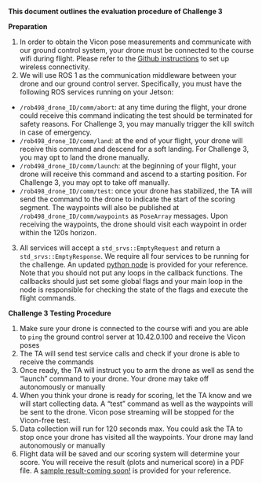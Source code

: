 **This document outlines the evaluation procedure of Challenge 3**

**Preparation**

1. In order to obtain the Vicon pose measurements and communicate with our ground control system, your drone must be connected to the course wifi during flight. Please refer to the [Github instructions](https://github.com/utiasSTARS/ROB498-flight/blob/main/instructions/hardware/jetson_nano.md) to set up wireless connectivity.
2. We will use ROS 1 as the communication middleware between your drone and our ground control server. Specifically, you must have the following ROS services running on your Jetson:
- `/rob498_drone_ID/comm/abort`: at any time during the flight, your drone could receive this command indicating the test should be terminated for safety reasons. For Challenge 3, you may manually trigger the kill switch in case of emergency.
- `/rob498_drone_ID/comm/land`: at the end of your flight, your drone will receive this command and descend for a soft landing. For Challenge 3, you may opt to land the drone manually.
- `/rob498_drone_ID/comm/launch`: at the beginning of your flight, your drone will receive this command and ascend to a starting position. For Challenge 3, you may opt to take off manually.
- `/rob498_drone_ID/comm/test`: once your drone has stabilized, the TA will send the command to the drone to indicate the start of the scoring segment. The waypoints will also be published at `/rob498_drone_ID/comm/waypoints` as `PoseArray` messages. Upon receiving the waypoints, the drone should visit each waypoint in order within the 120s horizon.

3. All services will accept a `std_srvs::EmptyRequest` and return a `std_srvs::EmptyResponse`. We require all four services to be running for the challenge. An updated [python node](https://github.com/utiasSTARS/ROB498-flight/blob/main/instructions/guides/challenge_task_3/code/comm_node_skeleton.py) is provided for your reference. Note that you should not put any loops in the callback functions. The callbacks should just set some global flags and your main loop in the node is responsible for checking the state of the flags and execute the flight commands.

**Challenge 3 Testing Procedure**
1. Make sure your drone is connected to the course wifi and you are able to `ping` the ground control server at 10.42.0.100 and receive the Vicon poses
2. The TA will send test service calls and check if your drone is able to receive the commands
3. Once ready, the TA will instruct you to arm the drone as well as send the “launch” command to your drone. Your drone may take off autonomously or manually
4. When you think your drone is ready for scoring, let the TA know and we will start collecting data. A “test” command as well as the waypoints will be sent to the drone. Vicon pose streaming will be stopped for the Vicon-free test.
5. Data collection will run for 120 seconds max. You could ask the TA to stop once your drone has visited all the waypoints. Your drone may land autonomously or manually
6. Flight data will be saved and our scoring system will determine your score. You will receive the result (plots and numerical score) in a PDF file. A [sample result-coming soon!](https://github.com/utiasSTARS/ROB498-flight/blob/main/instructions/guides/Challenge%202/Sample_Results/sample_result_stationary_drone.pdf) is provided for your reference.

